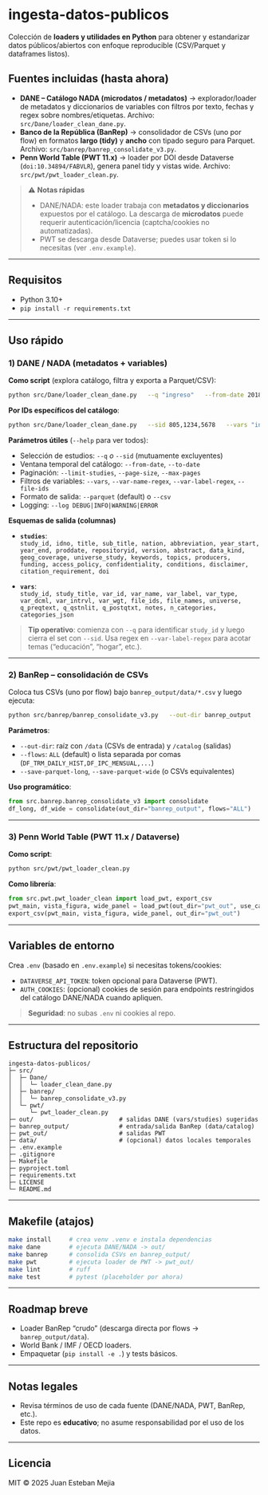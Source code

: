 # ingesta-datos-publicos

Colección de **loaders y utilidades en Python** para obtener y estandarizar datos públicos/abiertos con enfoque reproducible (CSV/Parquet y dataframes listos).

## Fuentes incluidas (hasta ahora)

- **DANE – Catálogo NADA (microdatos / metadatos)** → explorador/loader de metadatos y diccionarios de variables con filtros por texto, fechas y regex sobre nombres/etiquetas. Archivo: `src/Dane/loader_clean_dane.py`.
- **Banco de la República (BanRep)** → consolidador de CSVs (uno por flow) en formatos **largo (tidy)** y **ancho** con tipado seguro para Parquet. Archivo: `src/banrep/banrep_consolidate_v3.py`.
- **Penn World Table (PWT 11.x)** → loader por DOI desde Dataverse (`doi:10.34894/FABVLR`), genera panel tidy y vistas wide. Archivo: `src/pwt/pwt_loader_clean.py`.

> ⚠️ **Notas rápidas**
> - DANE/NADA: este loader trabaja con **metadatos y diccionarios** expuestos por el catálogo. La descarga de **microdatos** puede requerir autenticación/licencia (captcha/cookies no automatizadas).
> - PWT se descarga desde Dataverse; puedes usar token si lo necesitas (ver `.env.example`).

---

## Requisitos

- Python 3.10+
- `pip install -r requirements.txt`

---

## Uso rápido

### 1) DANE / NADA (metadatos + variables)

**Como script** (explora catálogo, filtra y exporta a Parquet/CSV):

```bash
python src/Dane/loader_clean_dane.py   --q "ingreso"   --from-date 2018-01-01   --to-date 2025-12-31   --var-name-regex "(ingres|salari|remuner)"   --out-vars ./out/vars.parquet   --out-studies ./out/studies.parquet   --log INFO
```

**Por IDs específicos del catálogo**:

```bash
python src/Dane/loader_clean_dane.py   --sid 805,1234,5678   --vars "ingreso_laboral,ocupacion"   --csv   --out-vars ./out/vars.csv   --out-studies ./out/studies.csv
```

**Parámetros útiles** (`--help` para ver todos):

- Selección de estudios: `--q` *o* `--sid` (mutuamente excluyentes)
- Ventana temporal del catálogo: `--from-date`, `--to-date`
- Paginación: `--limit-studies`, `--page-size`, `--max-pages`
- Filtros de variables: `--vars`, `--var-name-regex`, `--var-label-regex`, `--file-ids`
- Formato de salida: `--parquet` (default) o `--csv`
- Logging: `--log DEBUG|INFO|WARNING|ERROR`

**Esquemas de salida (columnas)**

- **`studies`**:  
  `study_id, idno, title, sub_title, nation, abbreviation, year_start, year_end, proddate, repositoryid, version, abstract, data_kind, geog_coverage, universe_study, keywords, topics, producers, funding, access_policy, confidentiality, conditions, disclaimer, citation_requirement, doi`

- **`vars`**:  
  `study_id, study_title, var_id, var_name, var_label, var_type, var_dcml, var_intrvl, var_wgt, file_ids, file_names, universe, q_preqtext, q_qstnlit, q_postqtxt, notes, n_categories, categories_json`

> **Tip operativo**: comienza con `--q` para identificar `study_id` y luego cierra el set con `--sid`. Usa regex en `--var-label-regex` para acotar temas (“educación”, “hogar”, etc.).

---

### 2) BanRep – consolidación de CSVs

Coloca tus CSVs (uno por flow) bajo `banrep_output/data/*.csv` y luego ejecuta:

```bash
python src/banrep/banrep_consolidate_v3.py   --out-dir banrep_output   --flows ALL   --log INFO
```

**Parámetros**:
- `--out-dir`: raíz con `/data` (CSVs de entrada) y `/catalog` (salidas)
- `--flows`: `ALL` (default) o lista separada por comas (`DF_TRM_DAILY_HIST,DF_IPC_MENSUAL,...`)
- `--save-parquet-long`, `--save-parquet-wide` (o CSVs equivalentes)

**Uso programático**:

```python
from src.banrep.banrep_consolidate_v3 import consolidate
df_long, df_wide = consolidate(out_dir="banrep_output", flows="ALL")
```

---

### 3) Penn World Table (PWT 11.x / Dataverse)

**Como script**:

```bash
python src/pwt/pwt_loader_clean.py
```

**Como librería**:

```python
from src.pwt.pwt_loader_clean import load_pwt, export_csv
pwt_main, vista_figura, wide_panel = load_pwt(out_dir="pwt_out", use_cache=True)
export_csv(pwt_main, vista_figura, wide_panel, out_dir="pwt_out")
```

---

## Variables de entorno

Crea `.env` (basado en `.env.example`) si necesitas tokens/cookies:

- `DATAVERSE_API_TOKEN`: token opcional para Dataverse (PWT).
- `AUTH_COOKIES`: (opcional) cookies de sesión para endpoints restringidos del catálogo DANE/NADA cuando apliquen.

> **Seguridad**: no subas `.env` ni cookies al repo.

---

## Estructura del repositorio

```
ingesta-datos-publicos/
├─ src/
│  ├─ Dane/
│  │  └─ loader_clean_dane.py
│  ├─ banrep/
│  │  └─ banrep_consolidate_v3.py
│  └─ pwt/
│     └─ pwt_loader_clean.py
├─ out/                        # salidas DANE (vars/studies) sugeridas
├─ banrep_output/              # entrada/salida BanRep (data/catalog)
├─ pwt_out/                    # salidas PWT
├─ data/                       # (opcional) datos locales temporales
├─ .env.example
├─ .gitignore
├─ Makefile
├─ pyproject.toml
├─ requirements.txt
├─ LICENSE
└─ README.md
```

---

## Makefile (atajos)

```bash
make install     # crea venv .venv e instala dependencias
make dane        # ejecuta DANE/NADA -> out/
make banrep      # consolida CSVs en banrep_output/
make pwt         # ejecuta loader de PWT -> pwt_out/
make lint        # ruff
make test        # pytest (placeholder por ahora)
```

---

## Roadmap breve

- Loader BanRep “crudo” (descarga directa por flows → `banrep_output/data`).
- World Bank / IMF / OECD loaders.
- Empaquetar (`pip install -e .`) y tests básicos.

---

## Notas legales

- Revisa términos de uso de cada fuente (DANE/NADA, PWT, BanRep, etc.).
- Este repo es **educativo**; no asume responsabilidad por el uso de los datos.

---

## Licencia

MIT © 2025 Juan Esteban Mejia
